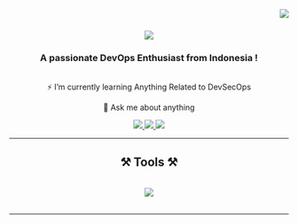 <img align="right" src="https://visitor-badge.laobi.icu/badge?page_id=rfkfz.rfkfz" />

<h1 align="center">
    <img src="https://readme-typing-svg.herokuapp.com/?font=Righteous&size=35&center=true&vCenter=true&width=500&height=70&duration=4000&lines=Hi+There!+I'm+Rifki+Fauzi+!+👋;" />
</h1>

<h3 align="center">A passionate DevOps Enthusiast from Indonesia !</h3>

<br/>

<div align="center">
⚡ I’m currently learning Anything Related to DevSecOps

💬 Ask me about anything

 </div>
 
<div align="center"> 
  <a href="mailto:rifkifauzi.versia@gmail.com">
    <img src="https://img.shields.io/badge/Gmail-333333?style=for-the-badge&logo=gmail&logoColor=red" />
  </a>
  <a href="https://www.linkedin.com/in/rfkfz-versia/" target="_blank">
    <img src="https://img.shields.io/badge/LinkedIn-0077B5?style=for-the-badge&logo=linkedin&logoColor=white" target="_blank" />
  </a>
  <a href="https://github.com/rfkfz](https://portfolio-rifkifauzi-nu.vercel.app/)" target="_blank">
     <img src="https://img.shields.io/badge/Portfolio-FF5722?style=for-the-badge&logo=todoist&logoColor=white" target="_blank" /> <!-- sqlite, safari, google-chrome are other good icon options -->
  </a>
</div>

 <hr/>
 
<h2 align="center">⚒️ Tools ⚒️</h2>
<br/>
<div align="center">
    <img src="https://skillicons.dev/icons?i=aws,docker,ubuntu,jenkins,prometheus,grafana,kubernetes,nginx" />
</div>

<br/>
<hr/>
